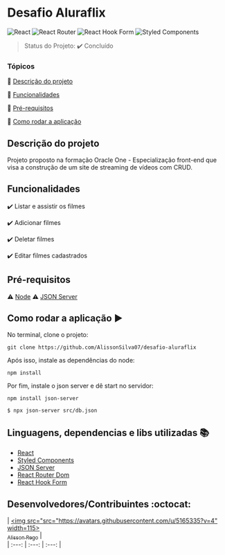 # Desafio Aluraflix

![React](https://img.shields.io/badge/react-%2320232a.svg?style=for-the-badge&logo=react&logoColor=%2361DAFB)
![React Router](https://img.shields.io/badge/React_Router-CA4245?style=for-the-badge&logo=react-router&logoColor=white)
![React Hook Form](https://img.shields.io/badge/React%20Hook%20Form-%23EC5990.svg?style=for-the-badge&logo=reacthookform&logoColor=white)
![Styled Components](https://img.shields.io/badge/styled--components-DB7093?style=for-the-badge&logo=styled-components&logoColor=white)

> Status do Projeto: :heavy_check_mark: Concluído

### Tópicos 

:small_blue_diamond: [Descrição do projeto](#descrição-do-projeto)

:small_blue_diamond: [Funcionalidades](#funcionalidades)

:small_blue_diamond: [Pré-requisitos](#pré-requisitos)

:small_blue_diamond: [Como rodar a aplicação](#como-rodar-a-aplicação-arrow_forward)

## Descrição do projeto 

Projeto proposto na formação Oracle One - Especialização front-end que visa a construção de um site de streaming de vídeos com CRUD.


## Funcionalidades

:heavy_check_mark: Listar e assistir os filmes  

:heavy_check_mark: Adicionar filmes  

:heavy_check_mark: Deletar filmes 

:heavy_check_mark: Editar filmes cadastrados  

## Pré-requisitos

:warning: [Node](https://nodejs.org/en/download/)
:warning: [JSON Server](https://www.npmjs.com/package/json-server)

## Como rodar a aplicação :arrow_forward:

No terminal, clone o projeto: 

```
git clone https://github.com/AlissonSilva07/desafio-aluraflix
```

Após isso, instale as dependências do node:

```
npm install
```

Por fim, instale o json server e dê start no servidor:

```
npm install json-server
```

```
$ npx json-server src/db.json
```

## Linguagens, dependencias e libs utilizadas :books:

- [React](https://pt-br.reactjs.org/docs/create-a-new-react-app.html)
- [Styled Components](https://styled-components.com/)
- [JSON Server](https://www.npmjs.com/package/json-server)
- [React Router Dom](https://reactrouter.com/en/main)
- [React Hook Form](https://www.react-hook-form.com/)

## Desenvolvedores/Contribuintes :octocat:

| [<img src="src="https://avatars.githubusercontent.com/u/5165335?v=4" width=115><br><sub>Alisson Rego</sub>](https://github.com/AlissonSilva07) |  
| :---: | :---: | :---: |
